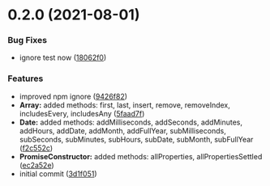 # 0.2.0 (2021-08-01)


### Bug Fixes

* ignore test now ([18062f0](https://github.com/GiovanniCardamone/polyfull/commit/18062f01a60b6b128d34b6981fd7afec3bd9340f))


### Features

* improved npm ignore ([9426f82](https://github.com/GiovanniCardamone/polyfull/commit/9426f82073842a75ce853e993ed1c8a4a779c526))
* **Array:** added methods: first, last, insert, remove, removeIndex, includesEvery, includesAny ([5faad7f](https://github.com/GiovanniCardamone/polyfull/commit/5faad7f75e42cc96400e8ed8b0840762cf867a5b))
* **Date:** added methods: addMilliseconds, addSeconds, addMinutes, addHours, addDate, addMonth, addFullYear, subMilliseconds, subSeconds, subMinutes, subHours, subDate, subMonth, subFullYear ([f2c552c](https://github.com/GiovanniCardamone/polyfull/commit/f2c552cfe7b09657b256748fd49fe5f658c7fc8d))
* **PromiseConstructor:** added methods: allProperties, allPropertiesSettled ([ec2a52e](https://github.com/GiovanniCardamone/polyfull/commit/ec2a52e51aa01a22894786458f6b9a45562a0376))
* initial commit ([3d1f051](https://github.com/GiovanniCardamone/polyfull/commit/3d1f051ce8af0a6fabe8408d1a779b3964e62c85))



